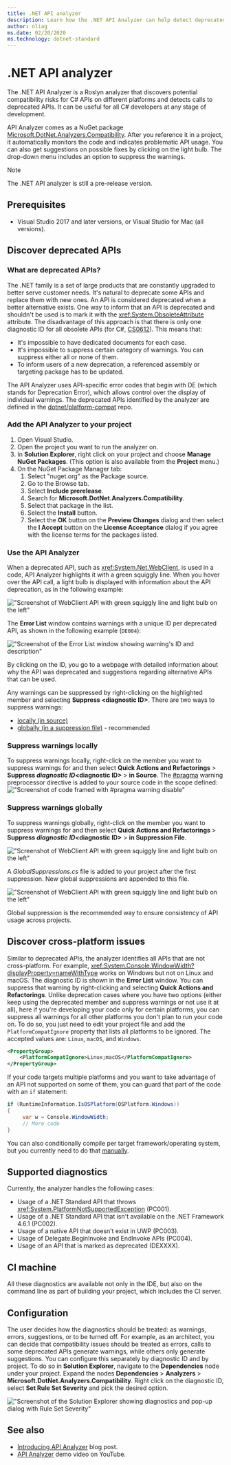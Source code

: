 ```yaml
---
title: .NET API analyzer
description: Learn how the .NET API Analyzer can help detect deprecated APIs and platform compatibility issues.
author: oliag
ms.date: 02/20/2020
ms.technology: dotnet-standard
---
```

# .NET API analyzer

The .NET API Analyzer is a Roslyn analyzer that discovers potential compatibility risks for C# APIs on different platforms and detects calls to deprecated APIs. It can be useful for all C# developers at any stage of development.

API Analyzer comes as a NuGet package [Microsoft.DotNet.Analyzers.Compatibility](https://www.nuget.org/packages/Microsoft.DotNet.Analyzers.Compatibility/). After you reference it in a project, it automatically monitors the code and indicates problematic API usage. You can also get suggestions on possible fixes by clicking on the light bulb. The drop-down menu includes an option to suppress the warnings.

> [!NOTE]
> The .NET API analyzer is still a pre-release version.

## Prerequisites

- Visual Studio 2017 and later versions, or Visual Studio for Mac (all versions).

## Discover deprecated APIs

### What are deprecated APIs?

The .NET family is a set of large products that are constantly upgraded to better serve customer needs. It's natural to deprecate some APIs and replace them with new ones. An API is considered deprecated when a better alternative exists. One way to inform that an API is deprecated and shouldn't be used is to mark it with the <xref:System.ObsoleteAttribute> attribute. The disadvantage of this approach is that there is only one diagnostic ID for all obsolete APIs (for C#, [CS0612](../../csharp/misc/cs0612.md)). This means that:

- It's impossible to have dedicated documents for each case.
- It's impossible to suppress certain category of warnings. You can suppress either all or none of them.
- To inform users of a new deprecation, a referenced assembly or targeting package has to be updated.

The API Analyzer uses API-specific error codes that begin with DE (which stands for Deprecation Error), which allows control over the display of individual warnings. The deprecated APIs identified by the analyzer are defined in the [dotnet/platform-compat](https://github.com/dotnet/platform-compat) repo.

### Add the API Analyzer to your project

1. Open Visual Studio.
2. Open the project you want to run the analyzer on.
3. In **Solution Explorer**, right click on your project and choose **Manage NuGet Packages**. (This option is also available from the **Project** menu.)
4. On the NuGet Package Manager tab:
   1. Select "nuget.org" as the Package source.
   2. Go to the Browse tab.
   3. Select **Include prerelease**.
   4. Search for **Microsoft.DotNet.Analyzers.Compatibility**.
   5. Select that package in the list.
   6. Select the **Install** button. 
   7. Select the **OK** button on the **Preview Changes** dialog and then select the **I Accept** button on the **License Acceptance** dialog if you agree with the license terms for the packages listed.

### Use the API Analyzer

When a deprecated API, such as <xref:System.Net.WebClient>, is used in a code, API Analyzer highlights it with a green squiggly line. When you hover over the API call, a light bulb is displayed with information about the API deprecation, as in the following example:

!["Screenshot of WebClient API with green squiggly line and light bulb on the left"](media/api-analyzer/green-squiggle.jpg)

The **Error List** window contains warnings with a unique ID per deprecated API, as shown in the following example (`DE004`): 

!["Screenshot of the Error List window showing warning's ID and description"](media/api-analyzer/warnings-id-and-descriptions.jpg "Error List window that includes warnings.")

By clicking on the ID, you go to a webpage with detailed information about why the API was deprecated and suggestions regarding alternative APIs that can be used.

Any warnings can be suppressed by right-clicking on the highlighted member and selecting **Suppress \<diagnostic ID>**. There are two ways to suppress warnings: 

- [locally (in source)](#suppressing-warnings-locally)
- [globally (in a suppression file)](#suppressing-warnings-globally) - recommended

### Suppress warnings locally

To suppress warnings locally, right-click on the member you want to suppress warnings for and then select **Quick Actions and Refactorings** > **Suppress *diagnostic ID*\<diagnostic ID>** > **in Source**. The [#pragma](../../csharp/language-reference/preprocessor-directives/preprocessor-pragma-warning.md) warning preprocessor directive is added to your source code in the scope defined:
!["Screenshot of code framed with #pragma warning disable"](media/api-analyzer/suppress-in-source.jpg)

### Suppress warnings globally

To suppress warnings globally, right-click on the member you want to suppress warnings for and then select **Quick Actions and Refactorings** > **Suppress *diagnostic ID*\<diagnostic ID>** > **in Suppression File**.

!["Screenshot of WebClient API with green squiggly line and light bulb on the left"](media/api-analyzer/suppress-in-sup-file.jpg)

A *GlobalSuppressions.cs* file is added to your project after the first suppression. New global suppressions are appended to this file.

!["Screenshot of WebClient API with green squiggly line and light bulb on the left"](media/api-analyzer/suppression-file.jpg)

Global suppression is the recommended way to ensure consistency of API usage across projects.

## Discover cross-platform issues

Similar to deprecated APIs, the analyzer identifies all APIs that are not cross-platform. For example, <xref:System.Console.WindowWidth?displayProperty=nameWithType> works on Windows but not on Linux and macOS. The diagnostic ID is shown in the **Error List** window. You can suppress that warning by right-clicking and selecting **Quick Actions and Refactorings**. Unlike deprecation cases where you have two options (either keep using the deprecated member and suppress warnings or not use it at all), here if you're developing your code only for certain platforms, you can suppress all warnings for all other platforms you don't plan to run your code on. To do so, you just need to edit your project file and add the `PlatformCompatIgnore` property that lists all platforms to be ignored. The accepted values are: `Linux`, `macOS`, and `Windows`.

```xml
<PropertyGroup>
    <PlatformCompatIgnore>Linux;macOS</PlatformCompatIgnore>
</PropertyGroup>
```

If your code targets multiple platforms and you want to take advantage of an API not supported on some of them, you can guard that part of the code with an `if` statement:

```csharp
if (RuntimeInformation.IsOSPlatform(OSPlatform.Windows))
{
     var w = Console.WindowWidth;
     // More code
}
```

You can also conditionally compile per target framework/operating system, but you currently need to do that [manually](../frameworks.md#how-to-specify-target-frameworks).

## Supported diagnostics

Currently, the analyzer handles the following cases:

- Usage of a .NET Standard API that throws <xref:System.PlatformNotSupportedException> (PC001).
- Usage of a .NET Standard API that isn't available on the .NET Framework 4.6.1 (PC002).
- Usage of a native API that doesn’t exist in UWP (PC003).
- Usage of Delegate.BeginInvoke and EndInvoke APIs (PC004).
- Usage of an API that is marked as deprecated (DEXXXX).

## CI machine

All these diagnostics are available not only in the IDE, but also on the command line as part of building your project, which includes the CI server.

## Configuration

The user decides how the diagnostics should be treated: as warnings, errors, suggestions, or to be turned off. For example, as an architect, you can decide that compatibility issues should be treated as errors, calls to some deprecated APIs generate warnings, while others only generate suggestions. You can configure this separately by diagnostic ID and by project. To do so in **Solution Explorer**, navigate to the **Dependencies** node under your project. Expand the nodes **Dependencies** > **Analyzers** > **Microsoft.DotNet.Analyzers.Compatibility**. Right click on the diagnostic ID, select **Set Rule Set Severity** and pick the desired option.

!["Screenshot of the Solution Explorer showing diagnostics and pop-up dialog with Rule Set Severity"](media/api-analyzer/disable-notifications.jpg)

## See also

- [Introducing API Analyzer](https://devblogs.microsoft.com/dotnet/introducing-api-analyzer/) blog post.
- [API Analyzer](https://youtu.be/eeBEahYXGd0) demo video on YouTube.
